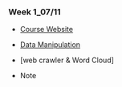### Week 1_07/11

   * [Course Website](https://www.peculab.org/2019/07/10/108-%e5%85%a8%e5%9c%8b%e5%a4%8f%e5%ad%a3%e5%ad%b8%e9%99%a2-7-11-class-2/)

   * [Data Manipulation](https://rachel0718.github.io/data_science/week%201_0711/Data_Manipulation.html)
    
   * [web crawler & Word Cloud]
    
   * Note
